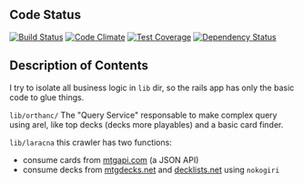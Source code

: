 ## Code Status
[![Build Status](https://travis-ci.org/roadhouse/mtgmgmt.svg?branch=master)](https://travis-ci.org/roadhouse/mtgmgmt)
[![Code Climate](https://codeclimate.com/github/roadhouse/mtgmgmt/badges/gpa.svg)](https://codeclimate.com/github/roadhouse/mtgmgmt)
[![Test Coverage](https://codeclimate.com/github/roadhouse/mtgmgmt/badges/coverage.svg)](https://codeclimate.com/github/roadhouse/mtgmgmt)
[![Dependency Status](https://www.versioneye.com/user/projects/546ab3c09508257317000146/badge.svg?style=flat)](https://www.versioneye.com/user/projects/546ab3c09508257317000146)

## Description of Contents

I try to isolate all business logic in `lib` dir, so the rails app has only the basic code to glue things.

`lib/orthanc/` The "Query Service" responsable to make complex query using arel, like top decks (decks more playables) and a basic card finder.

`lib/laracna` this crawler has two functions:
* consume cards from [mtgapi.com](http://mtgapi.com/) (a JSON API) 
* consume decks from [mtgdecks.net](http://www.mtgdecks.net/) and [decklists.net](http://www.decklists.net/) using `nokogiri`

